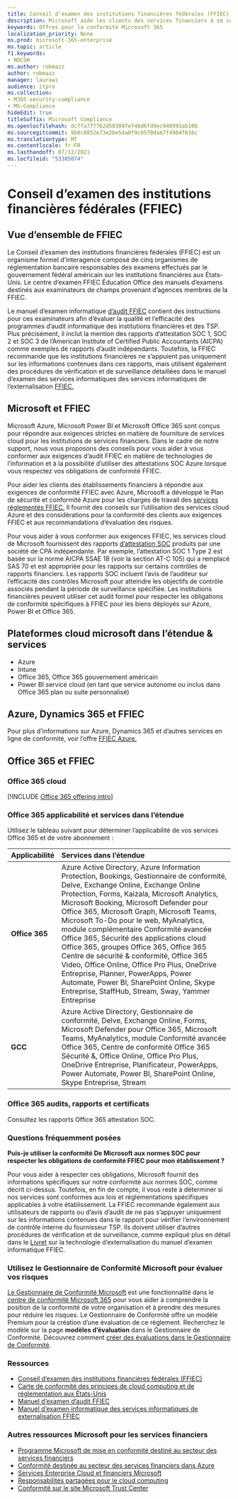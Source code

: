 ```yaml
---
title: Conseil d’examen des institutions financières fédérales (FFIEC)
description: Microsoft aide les clients des services financiers à se conformer aux exigences d’audit du Conseil d’examen des institutions financières fédérales (FFIEC).
keywords: Offres pour la conformité Microsoft 365
localization_priority: None
ms.prod: microsoft-365-enterprise
ms.topic: article
f1.keywords:
- NOCSH
ms.author: robmazz
author: robmazz
manager: laurawi
audience: itpro
ms.collection:
- M365-security-compliance
- MS-Compliance
hideEdit: true
titleSuffix: Microsoft Compliance
ms.openlocfilehash: dc7fa7f7762d503097ef4bd6fd9ec948993ab10b
ms.sourcegitcommit: 9b0c8852e73e2be54a0f9c6570da67f4964f616c
ms.translationtype: MT
ms.contentlocale: fr-FR
ms.lasthandoff: 07/12/2021
ms.locfileid: "53385074"
---
```

# <a name="federal-financial-institutions-examination-council-ffiec"></a>Conseil d’examen des institutions financières fédérales (FFIEC)

## <a name="ffiec-overview"></a>Vue d’ensemble de FFIEC

Le Conseil d’examen des institutions financières fédérales (FFIEC) est un organisme formel d’interagence composé de cinq organismes de réglementation bancaire responsables des examens effectués par le gouvernement fédéral américain sur les institutions financières aux États-Unis. Le centre d’examen FFIEC Éducation Office des manuels d’examens destinés aux examinateurs de champs provenant d’agences membres de la FFIEC.

Le manuel d’examen informatique [d’audit FFIEC](https://ithandbook.ffiec.gov/it-booklets/audit.aspx) contient des instructions pour ces examinateurs afin d’évaluer la qualité et l’efficacité des programmes d’audit informatique des institutions financières et des TSP. Plus précisément, il inclut la mention des rapports d’attestation SOC 1, SOC 2 et SOC 3 de l’American Institute of Certified Public Accountants (AICPA) comme exemples de rapports d’audit indépendants. Toutefois, la FFIEC recommande que les institutions financières ne s’appuient pas uniquement sur les informations contenues dans ces rapports, mais utilisent également des procédures de vérification et de surveillance détaillées dans le manuel d’examen des services informatiques des services informatiques de l’externalisation [FFIEC.](https://ithandbook.ffiec.gov/it-booklets/outsourcing-technology-services.aspx)

## <a name="microsoft-and-ffiec"></a>Microsoft et FFIEC

Microsoft Azure, Microsoft Power BI et Microsoft Office 365 sont conçus pour répondre aux exigences strictes en matière de fourniture de services cloud pour les institutions de services financiers. Dans le cadre de notre support, nous vous proposons des conseils pour vous aider à vous conformer aux exigences d’audit FFIEC en matière de technologies de l’information et à la possibilité d’utiliser des attestations SOC Azure lorsque vous respectez vos obligations de conformité FFIEC.

Pour aider les clients des établissements financiers à répondre aux exigences de conformité FFIEC avec Azure, Microsoft a développé le Plan de sécurité et conformité Azure pour les charges de travail des [services réglementés FFIEC.](https://servicetrust.microsoft.com/ViewPage/FFIECBlueprint) Il fournit des conseils sur l’utilisation des services cloud Azure et des considérations pour la conformité des clients aux exigences FFIEC et aux recommandations d’évaluation des risques.

Pour vous aider à vous conformer aux exigences FFIEC, les services cloud de Microsoft fournissent des rapports [d’attestation SOC](offering-SOC.md) produits par une société de CPA indépendante. Par exemple, l’attestation SOC 1 Type 2 est basée sur la norme AICPA SSAE 18 (voir la section AT-C 105) qui a remplacé SAS 70 et est appropriée pour les rapports sur certains contrôles de rapports financiers. Les rapports SOC incluent l’avis de l’auditeur sur l’efficacité des contrôles Microsoft pour atteindre les objectifs de contrôle associés pendant la période de surveillance spécifiée. Les institutions financières peuvent utiliser cet audit formel pour respecter les obligations de conformité spécifiques à FFIEC pour les biens déployés sur Azure, Power BI et Office 365.

## <a name="microsoft-in-scope-cloud-platforms--services"></a>Plateformes cloud microsoft dans l’étendue & services

- Azure
- Intune
- Office 365, Office 365 gouvernement américain
- Power BI service cloud (en tant que service autonome ou inclus dans Office 365 plan ou suite personnalisé)

## <a name="azure-dynamics-365-and-ffiec"></a>Azure, Dynamics 365 et FFIEC

Pour plus d’informations sur Azure, Dynamics 365 et d’autres services en ligne de conformité, voir l’offre [FFIEC Azure.](/azure/compliance/offerings/offering-ffiec-us)

## <a name="office-365-and-ffiec"></a>Office 365 et FFIEC

### <a name="office-365-cloud-environments"></a>Office 365 cloud

[!INCLUDE [Office 365 offering intro](../includes/o365-offering-introduction.md)]

### <a name="office-365-applicability-and-in-scope-services"></a>Office 365 applicabilité et services dans l’étendue

Utilisez le tableau suivant pour déterminer l’applicabilité de vos services Office 365 et de votre abonnement :

| **Applicabilité** | **Services dans l’étendue** |
|:------------------|:----------------------|
| **Office 365** | Azure Active Directory, Azure Information Protection, Bookings, Gestionnaire de conformité, Delve, Exchange Online, Exchange Online Protection, Forms, Kaizala, Microsoft Analytics, Microsoft Booking, Microsoft Defender pour Office 365, Microsoft Graph, Microsoft Teams, Microsoft To-Do pour le web, MyAnalytics, module complémentaire Conformité avancée Office 365, Sécurité des applications cloud Office 365, groupes Office 365, Office 365 Centre de sécurité & conformité, Office 365 Video, Office Online, Office Pro Plus, OneDrive Entreprise, Planner, PowerApps, Power Automate, Power BI, SharePoint Online, Skype Entreprise, StaffHub, Stream, Sway, Yammer Entreprise |
| **GCC** | Azure Active Directory, Gestionnaire de conformité, Delve, Exchange Online, Forms, Microsoft Defender pour Office 365, Microsoft Teams, MyAnalytics, module Conformité avancée Office 365, Centre de conformité Office 365 Sécurité &, Office Online, Office Pro Plus, OneDrive Entreprise, Planificateur, PowerApps, Power Automate, Power BI, SharePoint Online, Skype Entreprise, Stream |

### <a name="office-365-audits-reports-and-certificates"></a>Office 365 audits, rapports et certificats

Consultez les rapports Office 365 attestation SOC.

### <a name="frequently-asked-questions"></a>Questions fréquemment posées

**Puis-je utiliser la conformité De Microsoft aux normes SOC pour respecter les obligations de conformité FFIEC pour mon établissement ?**

Pour vous aider à respecter ces obligations, Microsoft fournit des informations spécifiques sur notre conformité aux normes SOC, comme décrit ci-dessus. Toutefois, en fin de compte, il vous reste à déterminer si nos services sont conformes aux lois et réglementations spécifiques applicables à votre établissement. La FFIEC recommande également aux utilisateurs de rapports ou d’avis d’audit de ne pas s’appuyer uniquement sur les informations contenues dans le rapport pour vérifier l’environnement de contrôle interne du fournisseur TSP. Ils doivent utiliser d’autres procédures de vérification et de surveillance, comme expliqué plus en détail dans le [Livret](https://ithandbook.ffiec.gov/it-booklets/outsourcing-technology-services.aspx) sur la technologie d’externalisation du manuel d’examen informatique FFIEC.

### <a name="use-microsoft-compliance-manager-to-assess-your-risk"></a>Utilisez le Gestionnaire de Conformité Microsoft pour évaluer vos risques

[Le Gestionnaire de Conformité Microsoft](/microsoft-365/compliance/compliance-manager) est une fonctionnalité dans le [centre de conformité Microsoft 365](/microsoft-365/compliance/microsoft-365-compliance-center) pour vous aider à comprendre la position de la conformité de votre organisation et à prendre des mesures pour réduire les risques. Le Gestionnaire de Conformité offre un modèle Premium pour la création d’une évaluation de ce règlement. Recherchez le modèle sur la page **modèles d’évaluation** dans le Gestionnaire de Conformité. Découvrez comment [créer des évaluations dans le Gestionnaire de Conformité](/microsoft-365/compliance/compliance-manager-assessments).

### <a name="resources"></a>Ressources

- [Conseil d’examen des institutions financières fédérales (FFIEC)](https://www.ffiec.gov/)
- [Carte de conformité des principes de cloud computing et de réglementation aux États-Unis](https://servicetrust.microsoft.com/ViewPage/TrustDocuments?command=Download&downloadType=Document&downloadId=5b483567-00b0-4d86-96ae-ee887dadb61c&docTab=6d000410-c9e9-11e7-9a91-892aae8839ad_Compliance_Guides)
- [Manuel d’examen d’audit FFIEC](https://ithandbook.ffiec.gov/it-booklets/audit.aspx)
- [Manuel d’examen informatique des services informatiques de externalisation FFIEC](https://ithandbook.ffiec.gov/it-booklets/outsourcing-technology-services.aspx)

### <a name="other-microsoft-resources-for-financial-services"></a>Autres ressources Microsoft pour les services financiers

- [Programme Microsoft de mise en conformité destiné au secteur des services financiers](https://www.microsoft.com/download/details.aspx?id=55332)
- [Conformité destinée au secteur des services financiers dans Azure](https://azure.microsoft.com/resources/videos/azurecon-2015-financial-services-compliance-in-azure/)
- [Services Enterprise Cloud et financiers Microsoft](https://servicetrust.microsoft.com/viewpage/financialservicesoverview)
- [Responsabilités partagées pour le cloud computing](https://aka.ms/sharedresponsibility)
- [Conformité sur le site Microsoft Trust Center](https://www.microsoft.com/trust-center/compliance/compliance-overview)
